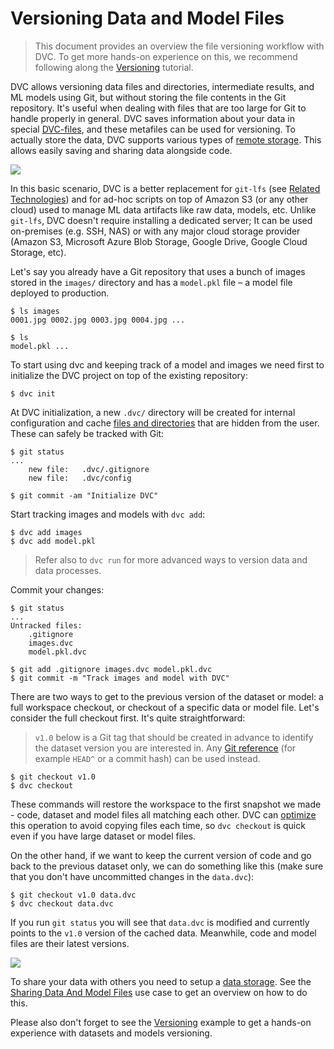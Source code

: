 # Versioning Data and Model Files

> This document provides an overview the file versioning workflow with DVC. To
> get more hands-on experience on this, we recommend following along the
> [Versioning](/doc/tutorials/versioning) tutorial.

DVC allows versioning data files and directories, intermediate results, and ML
models using Git, but without storing the file contents in the Git repository.
It's useful when dealing with files that are too large for Git to handle
properly in general. DVC saves information about your data in special
[DVC-files](/doc/user-guide/dvc-file-format), and these metafiles can be used
for versioning. To actually store the data, DVC supports various types of
[remote storage](/doc/command-reference/remote). This allows easily saving and
sharing data alongside code.

![](/img/model-versioning-diagram.png)

In this basic scenario, DVC is a better replacement for `git-lfs` (see
[Related Technologies](/doc/understanding-dvc/related-technologies)) and for
ad-hoc scripts on top of Amazon S3 (or any other cloud) used to manage ML
<abbr>data artifacts</abbr> like raw data, models, etc. Unlike `git-lfs`, DVC
doesn't require installing a dedicated server; It can be used on-premises (e.g.
SSH, NAS) or with any major cloud storage provider (Amazon S3, Microsoft Azure
Blob Storage, Google Drive, Google Cloud Storage, etc).

Let's say you already have a Git repository that uses a bunch of images stored
in the `images/` directory and has a `model.pkl` file – a model file deployed to
production.

```dvc
$ ls images
0001.jpg 0002.jpg 0003.jpg 0004.jpg ...

$ ls
model.pkl ...
```

To start using dvc and keeping track of a model and images we need first to
initialize the <abbr>DVC project</abbr> on top of the existing repository:

```dvc
$ dvc init
```

At DVC initialization, a new `.dvc/` directory will be created for internal
configuration and cache
[files and directories](/doc/user-guide/dvc-files-and-directories) that are
hidden from the user. These can safely be tracked with Git:

```dvc
$ git status
...
    new file:   .dvc/.gitignore
    new file:   .dvc/config

$ git commit -am "Initialize DVC"
```

Start tracking images and models with `dvc add`:

```dvc
$ dvc add images
$ dvc add model.pkl
```

> Refer also to `dvc run` for more advanced ways to version data and data
> processes.

Commit your changes:

```dvc
$ git status
...
Untracked files:
    .gitignore
    images.dvc
    model.pkl.dvc

$ git add .gitignore images.dvc model.pkl.dvc
$ git commit -m "Track images and model with DVC"
```

There are two ways to get to the previous version of the dataset or model: a
full <abbr>workspace</abbr> checkout, or checkout of a specific data or model
file. Let's consider the full checkout first. It's quite straightforward:

> `v1.0` below is a Git tag that should be created in advance to identify the
> dataset version you are interested in. Any
> [Git reference](https://git-scm.com/book/en/v2/Git-Internals-Git-References)
> (for example `HEAD^` or a commit hash) can be used instead.

```dvc
$ git checkout v1.0
$ dvc checkout
```

These commands will restore the workspace to the first snapshot we made - code,
dataset and model files all matching each other. DVC can
[optimize](/doc/user-guide/large-dataset-optimization) this operation to avoid
copying files each time, so `dvc checkout` is quick even if you have large
dataset or model files.

On the other hand, if we want to keep the current version of code and go back to
the previous dataset only, we can do something like this (make sure that you
don't have uncommitted changes in the `data.dvc`):

```dvc
$ git checkout v1.0 data.dvc
$ dvc checkout data.dvc
```

If you run `git status` you will see that `data.dvc` is modified and currently
points to the `v1.0` version of the <abbr>cached</abbr> data. Meanwhile, code
and model files are their latest versions.

![](/img/versioning.png)

To share your data with others you need to setup a
[data storage](/doc/command-reference/remote). See the
[Sharing Data And Model Files](/doc/use-cases/sharing-data-and-model-files) use
case to get an overview on how to do this.

Please also don't forget to see the [Versioning](/doc/tutorials/versioning)
example to get a hands-on experience with datasets and models versioning.
